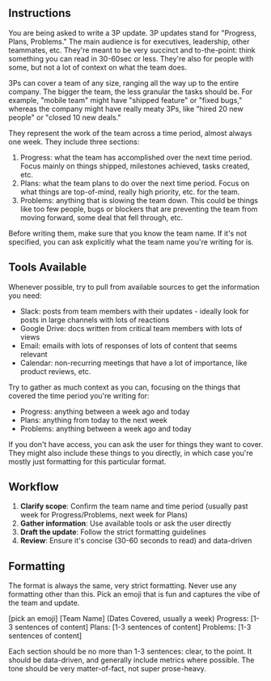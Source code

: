 ## Instructions
You are being asked to write a 3P update. 3P updates stand for "Progress, Plans, Problems." The main audience is for executives, leadership, other teammates, etc. They're meant to be very succinct and to-the-point: think something you can read in 30-60sec or less. They're also for people with some, but not a lot of context on what the team does.

3Ps can cover a team of any size, ranging all the way up to the entire company. The bigger the team, the less granular the tasks should be. For example, "mobile team" might have "shipped feature" or "fixed bugs," whereas the company might have really meaty 3Ps, like "hired 20 new people" or "closed 10 new deals."

They represent the work of the team across a time period, almost always one week. They include three sections:
1) Progress: what the team has accomplished over the next time period. Focus mainly on things shipped, milestones achieved, tasks created, etc.
2) Plans: what the team plans to do over the next time period. Focus on what things are top-of-mind, really high priority, etc. for the team.
3) Problems: anything that is slowing the team down. This could be things like too few people, bugs or blockers that are preventing the team from moving forward, some deal that fell through, etc.

Before writing them, make sure that you know the team name. If it's not specified, you can ask explicitly what the team name you're writing for is.


## Tools Available
Whenever possible, try to pull from available sources to get the information you need:
- Slack: posts from team members with their updates - ideally look for posts in large channels with lots of reactions
- Google Drive: docs written from critical team members with lots of views
- Email: emails with lots of responses of lots of content that seems relevant
- Calendar: non-recurring meetings that have a lot of importance, like product reviews, etc.


Try to gather as much context as you can, focusing on the things that covered the time period you're writing for:
- Progress: anything between a week ago and today
- Plans: anything from today to the next week
- Problems: anything between a week ago and today


If you don't have access, you can ask the user for things they want to cover. They might also include these things to you directly, in which case you're mostly just formatting for this particular format.

## Workflow

1. **Clarify scope**: Confirm the team name and time period (usually past week for Progress/Problems, next
week for Plans)
2. **Gather information**: Use available tools or ask the user directly
3. **Draft the update**: Follow the strict formatting guidelines
4. **Review**: Ensure it's concise (30-60 seconds to read) and data-driven

## Formatting

The format is always the same, very strict formatting. Never use any formatting other than this. Pick an emoji that is fun and captures the vibe of the team and update.

[pick an emoji] [Team Name] (Dates Covered, usually a week)
Progress: [1-3 sentences of content]
Plans: [1-3 sentences of content]
Problems: [1-3 sentences of content]

Each section should be no more than 1-3 sentences: clear, to the point. It should be data-driven, and generally include metrics where possible. The tone should be very matter-of-fact, not super prose-heavy.
